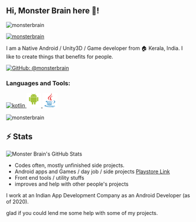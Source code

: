 ## Hi, Monster Brain here 👋! 

<p align="left"><img src="https://komarev.com/ghpvc/?username=monsterbrain&label=Profile%20views&color=0e75b6&style=flat"
                     alt="monsterbrain"/></p>
<p align="left"><a href="https://twitter.com/faisal_rasak" target="blank"><img
        src="https://img.shields.io/twitter/follow/faisal_rasak?logo=twitter&style=for-the-badge" alt="monsterbrain"/></a>
</p>

I am a Native Android / Unity3D / Game developer from 🏠 Kerala, India. I like to create things that benefits for people. 

[![GitHub: @monsterbrain](https://img.shields.io/github/followers/monsterbrain?label=follow&style=social)](https://github.com/monsterbrain)
<h3 align="left">Languages and Tools:</h3>
<p align="left">
    <!--Kotlin-->
    <a href="https://kotlinlang.org" target="_blank"> <img
            src="https://www.vectorlogo.zone/logos/kotlinlang/kotlinlang-icon.svg" alt="kotlin" width="40" height="40"/>
    </a>
    <!--Android-->
    <a href="https://developer.android.com" target="_blank"> <img
            src="https://raw.githubusercontent.com/devicons/devicon/master/icons/android/android-original-wordmark.svg"
            alt="android" width="40" height="40"/> </a>
    <!--Java-->
    <a href="https://www.java.com" target="_blank"> <img
            src="https://raw.githubusercontent.com/devicons/devicon/master/icons/java/java-original.svg" alt="java"
            width="40" height="40"/> </a>
</p>
<p><img align="center" src="https://github-readme-streak-stats.herokuapp.com/?user=monsterbrain&" alt="monsterbrain"/></p>

## ⚡ Stats
![Monster Brain's GitHub Stats](https://github-readme-stats.vercel.app/api?username=monsterbrain&hide=["issues"]&show_icons=true&theme=ayu-mirage)



- Codes often, mostly unfinished side projects.
- Android apps and Games / day job / side projects [Playstore Link](https://play.google.com/store/apps/dev?id=8865520898596976006)
- Front end tools / utility stuffs
- improves and help with other people's projects

I work at an Indian App Development Company as an Android Developer (as of 2020).

glad if you could lend me some help with some of my projects.
